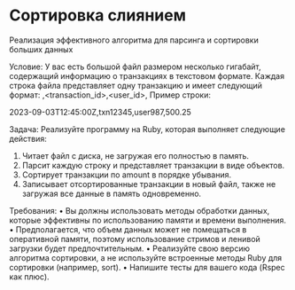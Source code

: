 # Сортировка слиянием
Реализация эффективного алгоритма для парсинга и сортировки больших данных

Условие:
У вас есть большой файл размером несколько гигабайт, содержащий информацию о
транзакциях в текстовом формате. Каждая строка файла представляет одну транзакцию и
имеет следующий формат:
<timestamp>,<transaction_id>,<user_id>,<amount>
Пример строки:

2023-09-03T12:45:00Z,txn12345,user987,500.25

Задача: Реализуйте программу на Ruby, которая выполняет следующие действия:

1. Читает файл с диска, не загружая его полностью в память.
2. Парсит каждую строку и представляет транзакции в виде объектов.
3. Сортирует транзакции по amount в порядке убывания.
4. Записывает отсортированные транзакции в новый файл, также не загружая все данные
в память одновременно.


Требования:
• Вы должны использовать методы обработки данных, которые эффективны по
использованию памяти и времени выполнения.
• Предполагается, что объем данных может не помещаться в оперативной памяти,
поэтому использование стримов и ленивой загрузки будет предпочтительным.
• Реализуйте свою версию алгоритма сортировки, а не используйте встроенные методы
Ruby для сортировки (например, sort).
• Напишите тесты для вашего кода (Rspec как плюс).
